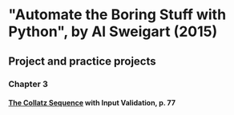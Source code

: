 # "Automate the Boring Stuff with Python", by Al Sweigart (2015)
## Project and practice projects

### Chapter 3
#### [The Collatz Sequence](./01_CollatzSequence) with Input Validation, p. 77
